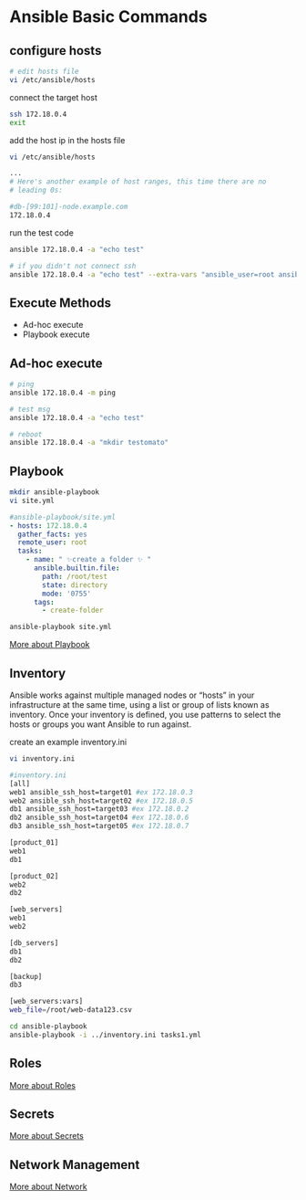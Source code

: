 # Ansible Basic Commands

## configure hosts

```bash
# edit hosts file
vi /etc/ansible/hosts
```

connect the target host
```bash
ssh 172.18.0.4
exit
```
add the host ip in the hosts file
```bash
vi /etc/ansible/hosts

...
# Here's another example of host ranges, this time there are no
# leading 0s:

#db-[99:101]-node.example.com
172.18.0.4
```
run the test code
```bash
ansible 172.18.0.4 -a "echo test"

# if you didn't not connect ssh
ansible 172.18.0.4 -a "echo test" --extra-vars "ansible_user=root ansible_password=p@ssword123"

```

## Execute Methods
- Ad-hoc execute
- Playbook execute

## Ad-hoc execute

```bash
# ping
ansible 172.18.0.4 -m ping

# test msg
ansible 172.18.0.4 -a "echo test"

# reboot
ansible 172.18.0.4 -a "mkdir testomato"
```

## Playbook

```bash
mkdir ansible-playbook
vi site.yml
```

```yaml
#ansible-playbook/site.yml
- hosts: 172.18.0.4
  gather_facts: yes
  remote_user: root
  tasks:
    - name: " ✨create a folder ✨ "
      ansible.builtin.file:
        path: /root/test
        state: directory
        mode: '0755'
      tags:
        - create-folder
```

```bash
ansible-playbook site.yml
```
[More about Playbook](https://github.com/yuyatinnefeld/ansible/tree/master/basic-commands/learn-playbook)

## Inventory
Ansible works against multiple managed nodes or “hosts” in your infrastructure at the same time, using a list or group of lists known as inventory. Once your inventory is defined, you use patterns to select the hosts or groups you want Ansible to run against.

create an example inventory.ini
```bash
vi inventory.ini

#inventory.ini
[all]
web1 ansible_ssh_host=target01 #ex 172.18.0.3
web2 ansible_ssh_host=target02 #ex 172.18.0.5
db1 ansible_ssh_host=target03 #ex 172.18.0.2
db2 ansible_ssh_host=target04 #ex 172.18.0.6
db3 ansible_ssh_host=target05 #ex 172.18.0.7

[product_01]
web1
db1

[product_02]
web2
db2

[web_servers]
web1
web2

[db_servers]
db1
db2

[backup]
db3

[web_servers:vars]
web_file=/root/web-data123.csv
```

```bash
cd ansible-playbook
ansible-playbook -i ../inventory.ini tasks1.yml
```


## Roles
[More about Roles](https://github.com/yuyatinnefeld/ansible/tree/master/basic-commands/learn-roles)

## Secrets
[More about Secrets](https://github.com/yuyatinnefeld/ansible/tree/master/basic-commands/learn-secrets)

## Network Management
[More about Network](https://github.com/yuyatinnefeld/ansible/tree/master/basic-commands/learn-network)
